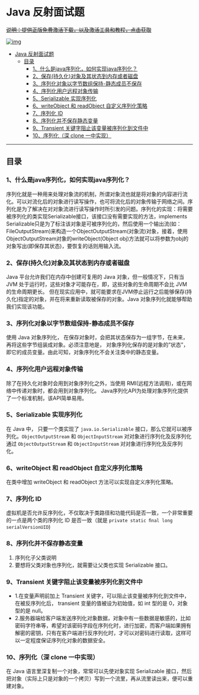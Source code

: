 # Java 反射面试题


~~[说明：提供正版免费激活下载，以及激活工具和教程，点击获取](http://www.idejihuo.com)~~

[![img](https://gitee.com/itmatu/zhongmayisheng/raw/master/video/img/Release_Preview_image_1280x600_IntelliJIDEA-2x.jpg)](http://www.idejihuo.com)



- [Java 反射面试题](#java-反射面试题)
  - [目录](#目录)
    - [1、什么是java序列化，如何实现java序列化？](#1什么是java序列化如何实现java序列化)
    - [2、保存(持久化)对象及其状态到内存或者磁盘](#2保存持久化对象及其状态到内存或者磁盘)
    - [3、序列化对象以字节数组保持-静态成员不保存](#3序列化对象以字节数组保持-静态成员不保存)
    - [4、序列化用户远程对象传输](#4序列化用户远程对象传输)
    - [5、Serializable 实现序列化](#5serializable-实现序列化)
    - [6、writeObject 和 readObject 自定义序列化策略](#6writeobject-和-readobject-自定义序列化策略)
    - [7、序列化 ID](#7序列化-id)
    - [8、序列化并不保存静态变量](#8序列化并不保存静态变量)
    - [9、Transient 关键字阻止该变量被序列化到文件中](#9transient-关键字阻止该变量被序列化到文件中)
    - [10、序列化（深 clone 一中实现）](#10序列化深-clone-一中实现)

---

## 目录


### 1、什么是java序列化，如何实现java序列化？
序列化就是一种用来处理对象流的机制，所谓对象流也就是将对象的内容进行流化。可以对流化后的对象进行读写操作，也可将流化后的对象传输于网络之间。序列化是为了解决在对对象流进行读写操作时所引发的问题。序列化的实现：将需要被序列化的类实现Serializable接口，该接口没有需要实现的方法，implements Serializable只是为了标注该对象是可被序列化的，然后使用一个输出流(如： FileOutputStream)来构造一个ObjectOutputStream(对象流)对象，接着，使用ObjectOutputStream对象的writeObject(Object       obj)方法就可以将参数为obj的对象写出(即保存其状态)，要恢复的话则用输入流。


### 2、保存(持久化)对象及其状态到内存或者磁盘
Java 平台允许我们在内存中创建可复用的 Java 对象，但一般情况下，只有当 JVM 处于运行时，这些对象才可能存在，即，这些对象的生命周期不会比 JVM 的生命周期更长。 但在现实应用中，就可能要求在JVM停止运行之后能够保存(持久化)指定的对象，并在将来重新读取被保存的对象。Java 对象序列化就能够帮助我们实现该功能。


### 3、序列化对象以字节数组保持-静态成员不保存
使用 Java 对象序列化， 在保存对象时，会把其状态保存为一组字节，在未来， 再将这些字节组装成对象。必须注意地是， 对象序列化保存的是对象的”状态”，即它的成员变量。由此可知，对象序列化不会关注类中的静态变量。


### 4、序列化用户远程对象传输
除了在持久化对象时会用到对象序列化之外，当使用 RMI(远程方法调用)，或在网络中传递对象时，都会用到对象序列化。 Java序列化API为处理对象序列化提供了一个标准机制，该API简单易用。


### 5、Serializable 实现序列化
在 Java 中， 只要一个类实现了 ```java.io.Serializable``` 接口，那么它就可以被序列化。```ObjectOutputStream``` 和 ```ObjectInputStream``` 对对象进行序列化及反序列化通过 ```ObjectOutputStream``` 和 ```ObjectInputStream``` 对对象进行序列化及反序列化。


### 6、writeObject 和 readObject 自定义序列化策略
在类中增加 writeObject 和 readObject 方法可以实现自定义序列化策略。


### 7、序列化 ID
虚拟机是否允许反序列化，不仅取决于类路径和功能代码是否一致，一个非常重要的一点是两个类的序列化 ID 是否一致（就是 ```private static ﬁnal long serialVersionUID```)


### 8、序列化并不保存静态变量
1) 序列化子父类说明
2) 要想将父类对象也序列化，就需要让父类也实现 Serializable 接口。


### 9、Transient 关键字阻止该变量被序列化到文件中
- 1.在变量声明前加上 Transient 关键字，可以阻止该变量被序列化到文件中，在被反序列化后， transient 变量的值被设为初始值，如 int 型的是 0，对象型的是 null。
- 2.服务器端给客户端发送序列化对象数据，对象中有一些数据是敏感的，比如密码字符串等，希望对该密码字段在序列化时，进行加密，而客户端如果拥有解密的密钥，只有在客户端进行反序列化时，才可以对密码进行读取，这样可以一定程度保证序列化对象的数据安全。


### 10、序列化（深 clone 一中实现）
在 Java 语言里深复制一个对象，常常可以先使对象实现 Serializable 接口，然后把对象（实际上只是对象的一个拷贝）写到一个流里，再从流里读出来，便可以重建对象。